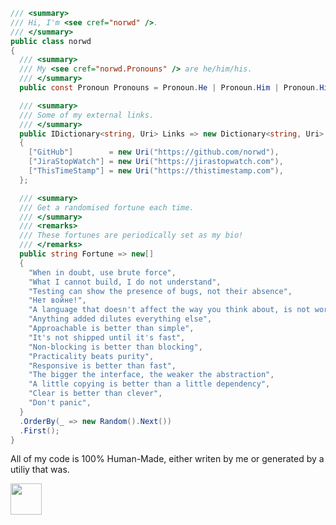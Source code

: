 <!-- markdownlint-disable -->

<!-- WARNING! ANY CHANGES MADE HERE WILL BE LOST -->

```csharp
/// <summary>
/// Hi, I'm <see cref="norwd" />.
/// </summary>
public class norwd
{
  /// <summary>
  /// My <see cref="norwd.Pronouns" /> are he/him/his.
  /// </summary>
  public const Pronoun Pronouns = Pronoun.He | Pronoun.Him | Pronoun.His;

  /// <summary>
  /// Some of my external links.
  /// </summary>
  public IDictionary<string, Uri> Links => new Dictionary<string, Uri>
  {
    ["GitHub"]        = new Uri("https://github.com/norwd"),
    ["JiraStopWatch"] = new Uri("https://jirastopwatch.com"),
    ["ThisTimeStamp"] = new Uri("https://thistimestamp.com"),
  };

  /// <summary>
  /// Get a randomised fortune each time.
  /// </summary>
  /// <remarks>
  /// These fortunes are periodically set as my bio!
  /// </remarks>
  public string Fortune => new[]
  {
    "When in doubt, use brute force",
    "What I cannot build, I do not understand",
    "Testing can show the presence of bugs, not their absence",
    "Нет войне!",
    "A language that doesn't affect the way you think about, is not worth knowing",
    "Anything added dilutes everything else",
    "Approachable is better than simple",
    "It's not shipped until it's fast",
    "Non-blocking is better than blocking",
    "Practicality beats purity",
    "Responsive is better than fast",
    "The bigger the interface, the weaker the abstraction",
    "A little copying is better than a little dependency",
    "Clear is better than clever",
    "Don't panic",
  }
  .OrderBy(_ => new Random().Next())
  .First();
}
```

All of my code is 100% Human-Made, either writen by me or generated by a utiliy that was.

<img src="https://raw.githubusercontent.com/norwd/human/refs/heads/main/docs/automatic-logo.svg" height="50" />

